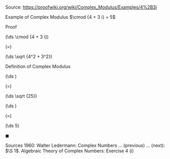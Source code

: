 # 

Source: https://proofwiki.org/wiki/Complex_Modulus/Examples/4%2B3i

Example of Complex Modulus
$\cmod {4 + 3 i} = 5$


Proof













\(\ds \cmod {4 + 3 i}\)

\(=\)







\(\ds \sqrt {4^2 + 3^2}\)





Definition of Complex Modulus














\(\ds \)

\(=\)







\(\ds \sqrt {25}\)




















\(\ds \)

\(=\)







\(\ds 5\)









$\blacksquare$


Sources
1960: Walter Ledermann: Complex Numbers ... (previous) ... (next): $\S 1$. Algebraic Theory of Complex Numbers: Exercise $4 \ \text{(i)}$




